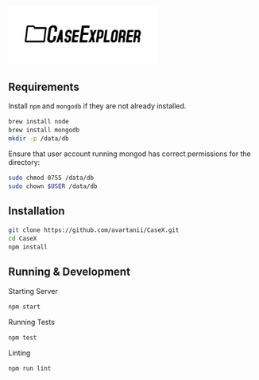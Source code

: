 <img src = "resources/Logo_Mockup_Option1.png" alt = "Logo" width = 300 />

## Requirements
Install `npm` and `mongodb` if they are not already installed.
```bash
brew install node
brew install mongodb
mkdir -p /data/db
```
Ensure that user account running mongod has correct permissions for the directory:

```bash
sudo chmod 0755 /data/db
sudo chown $USER /data/db
```

## Installation

```bash
git clone https://github.com/avartanii/CaseX.git
cd CaseX
npm install
```
## Running & Development

Starting Server
```bash
npm start
```
Running Tests
```bash
npm test
```

Linting
```bash
npm run lint
```
